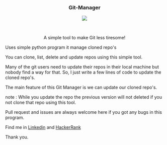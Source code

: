<h3 align="center">Git-Manager</h3>
<p align="center">
  <img src="https://img.shields.io/badge/license-MIT-blue.svg">
</p>
<br>
<p align="center">A simple tool to make Git less tiresome!</p>

Uses simple python program it manage cloned repo's

You can clone, list, delete and update repos using this
simple tool.

Many of the git users need to update their repos in 
their local machine but nobody find a way for that.
So, I just write a few lines of code to update the
cloned repo's.

The main feature of this Git Manager is we can update 
our cloned repo's.


note : While you update the repo the previous version 
will not deleted if you not clone that repo using this 
tool.

Pull request and issues are always welcome here if you
got any bugs in this program.


Find me in [Linkedin](https://www.linkedin.com/in/gowtham-s-516433182) and [HackerRank](https://www.hackerrank.com/gowtham758550)


Thank you.


